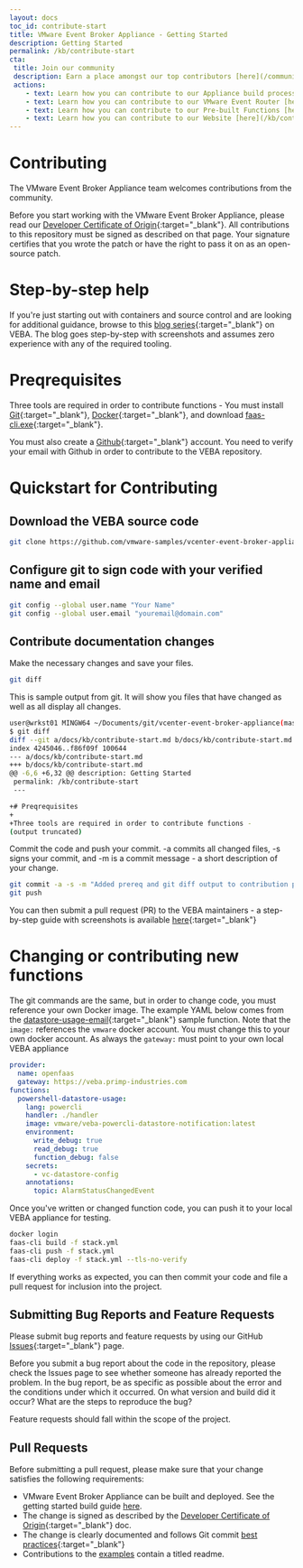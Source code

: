 ```yaml
---
layout: docs
toc_id: contribute-start
title: VMware Event Broker Appliance - Getting Started
description: Getting Started
permalink: /kb/contribute-start
cta:
 title: Join our community 
 description: Earn a place amongst our top contributors [here](/community#contributors-veba)
 actions:
    - text: Learn how you can contribute to our Appliance build process [here](/kb/contribute-appliance)
    - text: Learn how you can contribute to our VMware Event Router [here](/kb/contribute-eventrouter)
    - text: Learn how you can contribute to our Pre-built Functions [here](/kb/contribute-functions)
    - text: Learn how you can contribute to our Website [here](/kb/contribute-site).
---
```


# Contributing

The VMware Event Broker Appliance team welcomes contributions from the community.

Before you start working with the VMware Event Broker Appliance, please read our [Developer Certificate of Origin](https://cla.vmware.com/dco){:target="_blank"}. All contributions to this repository must be signed as described on that page. Your signature certifies that you wrote the patch or have the right to pass it on as an open-source patch.

# Step-by-step help

If you're just starting out with containers and source control and are looking for additional guidance, browse to this [blog series](http://www.patrickkremer.com/veba/){:target="_blank"} on VEBA. The blog goes step-by-step with screenshots and assumes zero experience with any of the required tooling.

# Preqrequisites

Three tools are required in order to contribute functions - You must install [Git](https://git-scm.com/downloads){:target="_blank"}, [Docker](https://docs.docker.com/){:target="_blank"},  and download [faas-cli.exe](https://github.com/openfaas/faas-cli/releases){:target="_blank"}. 

You must also create a [Github](https://github.com/join){:target="_blank"} account. You need to verify your email with Github in order to contribute to the VEBA repository.

# Quickstart for Contributing

## Download the VEBA source code
```bash
git clone https://github.com/vmware-samples/vcenter-event-broker-appliance
```

## Configure git to sign code with your verified name and email
```bash
git config --global user.name "Your Name"
git config --global user.email "youremail@domain.com"
```

## Contribute documentation changes

Make the necessary changes and save your files. 
```bash
git diff
```

This is sample output from git. It will show you files that have changed as well as all display all changes.
```bash
user@wrkst01 MINGW64 ~/Documents/git/vcenter-event-broker-appliance(master)
$ git diff
diff --git a/docs/kb/contribute-start.md b/docs/kb/contribute-start.md
index 4245046..f86f09f 100644
--- a/docs/kb/contribute-start.md
+++ b/docs/kb/contribute-start.md
@@ -6,6 +6,32 @@ description: Getting Started
 permalink: /kb/contribute-start
 ---

+# Preqrequisites
+
+Three tools are required in order to contribute functions - 
(output truncated)
```

Commit the code and push your commit. -a commits all changed files, -s signs your commit, and -m is a commit message - a short description of your change.


```bash
git commit -a -s -m "Added prereq and git diff output to contribution page."
git push
```

You can then submit a pull request (PR) to the VEBA maintainers - a step-by-step guide with screenshots is available [here](http://www.patrickkremer.com/2019/12/vcenter-event-broker-appliance-part-v-contributing-to-the-veba-project/){:target="_blank"}

# Changing or contributing new functions

The git commands are the same, but in order to change code, you must reference your own Docker image. The example YAML below comes from the [datastore-usage-email](https://github.com/vmware-samples/vcenter-event-broker-appliance/tree/development/examples/powercli/datastore-usage-email){:target="_blank"} sample function. Note that the `image:` references the `vmware` docker account. You must change this to your own docker account. As always the `gateway:` must point to your own local VEBA appliance


```yaml
provider:
  name: openfaas
  gateway: https://veba.primp-industries.com
functions:
  powershell-datastore-usage:
    lang: powercli
    handler: ./handler
    image: vmware/veba-powercli-datastore-notification:latest
    environment:
      write_debug: true
      read_debug: true
      function_debug: false
    secrets:
      - vc-datastore-config
    annotations:
      topic: AlarmStatusChangedEvent

```

Once you've written or changed function code, you can push it to your local VEBA appliance for testing. 
```bash
docker login
faas-cli build -f stack.yml
faas-cli push -f stack.yml
faas-cli deploy -f stack.yml --tls-no-verify
```
If everything works as expected, you can then commit your code and file a pull request for inclusion into the project.

## Submitting Bug Reports and Feature Requests

Please submit bug reports and feature requests by using our GitHub [Issues](https://github.com/vmware-samples/vcenter-event-broker-appliance/issues){:target="_blank"} page.

Before you submit a bug report about the code in the repository, please check the Issues page to see whether someone has already reported the problem. In the bug report, be as specific as possible about the error and the conditions under which it occurred. On what version and build did it occur? What are the steps to reproduce the bug?

Feature requests should fall within the scope of the project.

## Pull Requests

Before submitting a pull request, please make sure that your change satisfies the following requirements:
- VMware Event Broker Appliance can be built and deployed. See the getting started build guide [here](contribute-eventrouter.md).
- The change is signed as described by the [Developer Certificate of Origin](https://cla.vmware.com/dco){:target="_blank"} doc.
- The change is clearly documented and follows Git commit [best practices](https://chris.beams.io/posts/git-commit/){:target="_blank"}
- Contributions to the [examples](/examples) contain a titled readme.